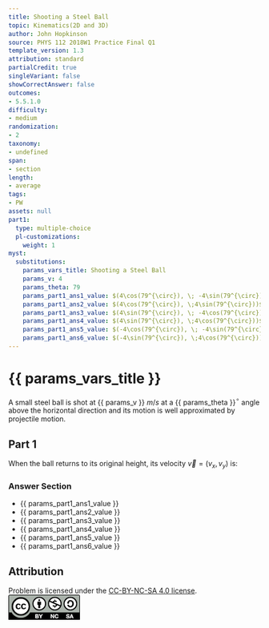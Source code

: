 ```yaml
---
title: Shooting a Steel Ball
topic: Kinematics(2D and 3D)
author: John Hopkinson
source: PHYS 112 2018W1 Practice Final Q1
template_version: 1.3
attribution: standard
partialCredit: true
singleVariant: false
showCorrectAnswer: false
outcomes:
- 5.5.1.0
difficulty:
- medium
randomization:
- 2
taxonomy:
- undefined
span:
- section
length:
- average
tags:
- PW
assets: null
part1:
  type: multiple-choice
  pl-customizations:
    weight: 1
myst:
  substitutions:
    params_vars_title: Shooting a Steel Ball
    params_v: 4
    params_theta: 79
    params_part1_ans1_value: $(4\cos(79^{\circ}), \; -4\sin(79^{\circ}))$
    params_part1_ans2_value: $(4\cos(79^{\circ}), \;4\sin(79^{\circ}))$
    params_part1_ans3_value: $(4\sin(79^{\circ}), \; -4\cos(79^{\circ}))$
    params_part1_ans4_value: $(4\sin(79^{\circ}), \;4\cos(79^{\circ}))$
    params_part1_ans5_value: $(-4\cos(79^{\circ}), \; -4\sin(79^{\circ}))$
    params_part1_ans6_value: $(-4\sin(79^{\circ}), \;4\cos(79^{\circ}))$
---
```

# {{ params_vars_title }}
A small steel ball is shot at {{ params_v }} $m/s$ at a {{ params_theta }}$^{\circ}$ angle above the horizontal direction and its motion is well approximated by projectile motion.

## Part 1

When the ball returns to its original height, its velocity $\overrightarrow{v} = (v_x, v_y)$ is:

### Answer Section

- {{ params_part1_ans1_value }}
- {{ params_part1_ans2_value }}
- {{ params_part1_ans3_value }}
- {{ params_part1_ans4_value }}
- {{ params_part1_ans5_value }}
- {{ params_part1_ans6_value }}

## Attribution

Problem is licensed under the [CC-BY-NC-SA 4.0 license](https://creativecommons.org/licenses/by-nc-sa/4.0/).<br> ![The Creative Commons 4.0 license requiring attribution-BY, non-commercial-NC, and share-alike-SA license.](https://raw.githubusercontent.com/firasm/bits/master/by-nc-sa.png)